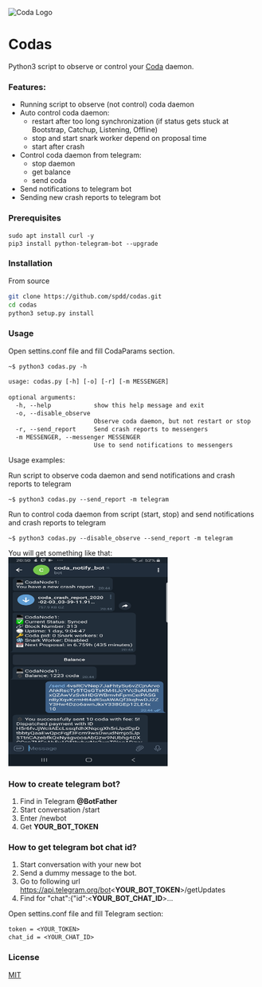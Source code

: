 ![Coda Logo](https://cdn.codaprotocol.com/v4/static/img/coda-logo.png)
# Codas
Python3 script to observe or control your [Coda](https://codaprotocol.com/docs/node-operator) daemon.

### Features:
- Running script to observe (not control) coda daemon
- Auto control coda daemon:
  - restart after too long synchronization (if status gets stuck at Bootstrap, Catchup, Listening, Offline)
  - stop and start snark worker depend on proposal time
  - start after crash
- Control coda daemon from telegram:
  - stop daemon
  - get balance
  - send coda
- Send notifications to telegram bot
- Sending new crash reports to telegram bot

### Prerequisites
```
sudo apt install curl -y
pip3 install python-telegram-bot --upgrade
```

### Installation
From source
```bash
git clone https://github.com/spdd/codas.git
cd codas
python3 setup.py install
```

### Usage

Open settins.conf file and fill CodaParams section.

```
~$ python3 codas.py -h

```
```
usage: codas.py [-h] [-o] [-r] [-m MESSENGER]

optional arguments:
  -h, --help            show this help message and exit
  -o, --disable_observe
                        Observe coda daemon, but not restart or stop
  -r, --send_report     Send crash reports to messengers
  -m MESSENGER, --messenger MESSENGER
                        Use to send notifications to messengers
```

Usage examples:

Run script to observe coda daemon and send notifications and crash reports to telegram
```
~$ python3 codas.py --send_report -m telegram
```

Run to control coda daemon from script (start, stop) and send notifications and crash reports to telegram
```
~$ python3 codas.py --disable_observe --send_report -m telegram
```
You will get something like that:
<img src="screenshot.jpg"  width="320" height="420">

### How to create telegram bot?
1. Find in Telegram **@BotFather** 
2. Start conversation /start
3. Enter /newbot
4. Get **YOUR_BOT_TOKEN**

### How to get telegram bot chat id?
1. Start conversation with your new bot
2. Send a dummy message to the bot.
3. Go to following url https://api.telegram.org/bot<**YOUR_BOT_TOKEN**>/getUpdates
4. Find for "chat":{"id":<**YOUR_BOT_CHAT_ID**>...

Open settins.conf file and fill Telegram section:
```
token = <YOUR_TOKEN>
chat_id = <YOUR_CHAT_ID>
```

### License
[MIT](https://choosealicense.com/licenses/mit/)
